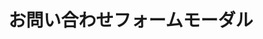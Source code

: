<!-- <LeadForm /> -->
<!-- <GoldenVisaForm /> -->
<!-- :channelCategories="['Visa', 'Residence', 'Investment']" -->

# お問い合わせフォームモーダル

<!-- <ContactFormModal
buttonText="無料相談を受ける"
channelId="Golden Visa"
@success="handleSuccess"
/> -->

<script setup>
const handleSuccess = () => {
  // 送信成功後の追加アクション
  consol.lo('フォームが送信されました')
}
</script>
